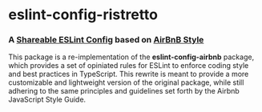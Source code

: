 # eslint-config-ristretto

### A [Shareable ESLint Config](http://eslint.org/docs/developer-guide/shareable-configs) based on [AirBnB Style](https://github.com/airbnb/javascript)

This package is a re-implementation of the **eslint-config-airbnb** package, which provides a set of opiniated rules for ESLint to enforce coding style and best practices in TypeScript. This rewrite is meant to provide a more customizable and lightweight version of the original package, while still adhering to the same principles and guidelines set forth by the Airbnb JavaScript Style Guide.

